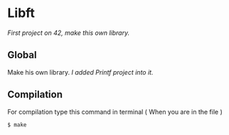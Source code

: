 # Libft

_First project on 42, make this own library._

## Global

Make his own library.
_I added Printf project into it._

## Compilation

For compilation type this command in terminal ( When you are in the file )
```
$ make
```
